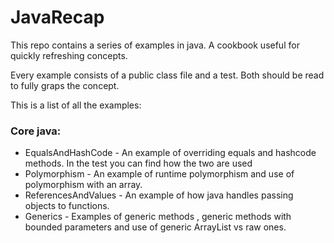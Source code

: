# JavaRecap
This repo contains a series of examples in java. A cookbook useful for quickly refreshing concepts. 

Every example consists of a public class file and a test. Both should be read to fully graps the concept.

This is a list of all the examples:

### Core java:

* EqualsAndHashCode - An example of overriding equals and hashcode methods. In the test you can find how the two are used
* Polymorphism - An example of runtime polymorphism and use of polymorphism with an array.
* ReferencesAndValues - An example of how java handles passing objects to functions.
* Generics - Examples of generic methods , generic methods with bounded parameters and use of generic ArrayList vs raw ones.